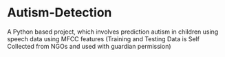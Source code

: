 # Autism-Detection
A Python based project, which involves prediction autism in children using speech data using MFCC features (Training and Testing Data is Self Collected from NGOs and used with guardian permission)
